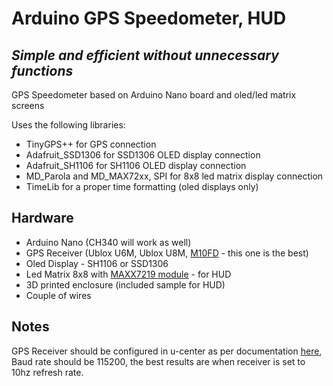 # Arduino GPS Speedometer, HUD
## _Simple and efficient without unnecessary functions_

GPS Speedometer based on Arduino Nano board and oled/led matrix screens

Uses the following libraries:
- TinyGPS++ for GPS connection
- Adafruit_SSD1306 for SSD1306 OLED display connection
- Adafruit_SH1106 for SH1106 OLED display connection
- MD\_Parola and MD_MAX72xx, SPI for 8x8 led matrix display connection
- TimeLib for a proper time formatting (oled displays only)

## Hardware
- Arduino Nano (CH340 will work as well)
- GPS Receiver (Ublox U6M, Ublox U8M,  [M10FD](https://aliexpress.ru/item/1005004132882854.html) - this one is the best)
- Oled Display - SH1106 or SSD1306
- Led Matrix 8x8 with [MAXX7219 module](https://aliexpress.ru/item/33010367698.html) - for HUD
- 3D printed enclosure (included sample for HUD)
- Couple of wires

## Notes
GPS Receiver should be configured in u-center as per documentation [here](https://oscarliang.com/gps-settings-u-center/), Baud rate should be 115200, the best results are when receiver is set to 10hz refresh rate.
